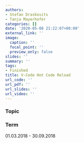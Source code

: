 ```yaml
---
authors:
- Stefan Draskovits
- Tanja Mayerhofer
categories: []
date: '2020-05-08 21:22:07+00:00'
external_link: ''
image:
  caption: ''
  focal_point: ''
  preview_only: false
slides: ''
summary: ''
tags:
- Finished
title: V-Code Hot Code Reload
url_code: ''
url_pdf: ''
url_slides: ''
url_video: ''
---
```


### Topic

### Term

01.03.2018 - 30.09.2018